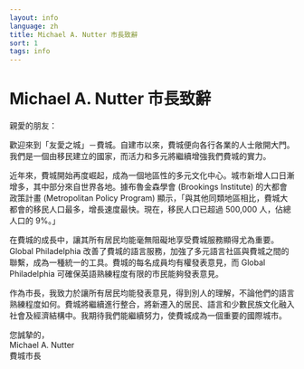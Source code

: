 ```yaml
---
layout: info
language: zh
title: Michael A. Nutter 市長致辭
sort: 1
tags: info
---
```

Michael A. Nutter 市長致辭
====================================
親愛的朋友：

歡迎來到「友愛之城」－費城。自建市以來，費城便向各行各業的人士敞開大門。我們是一個由移民建立的國家，而活力和多元將繼續增強我們費城的實力。

近年來，費城開始再度崛起，成為一個地區性的多元文化中心。城市新增人口日漸增多，其中部分來自世界各地。據布魯金森學會 (Brookings Institute) 的大都會政策計畫 (Metropolitan Policy Program) 顯示，「與其他同類地區相比，費城大都會的移民人口最多，增長速度最快。現在，移民人口已超過 500,000 人，佔總人口的 9%。」

在費城的成長中，讓其所有居民均能毫無阻礙地享受費城服務顯得尤為重要。Global Philadelphia 改善了費城的語言服務，加強了多元語言社區與費城之間的聯繫，成為一種統一的工具。費城的每名成員均有權發表意見，而 Global Philadelphia 可確保英語熟練程度有限的市民能夠發表意見。

作為市長，我致力於讓所有居民均能發表意見，得到別人的理解，不論他們的語言熟練程度如何。費城將繼續進行整合，將新遷入的居民、語言和少數民族文化融入社會及經濟結構中。我期待我們能繼續努力，使費城成為一個重要的國際城市。

您誠摯的，  
Michael A. Nutter  
費城市長